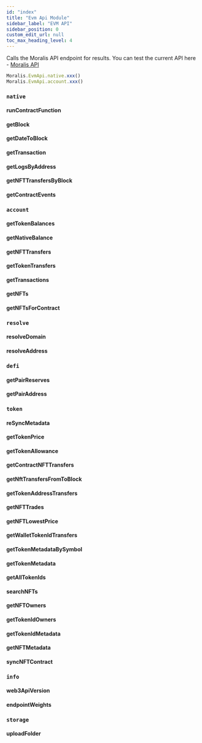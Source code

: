 ```yaml
---
id: "index"
title: "Evm Api Module"
sidebar_label: "EVM API"
sidebar_position: 0
custom_edit_url: null
toc_max_heading_level: 4
---
```


Calls the Moralis API endpoint for results. You can test the current API here - [Moralis API](../../moralis-web3api/moralisweb3.mdx)

```js
Moralis.EvmApi.native.xxx()
Moralis.EvmApi.account.xxx()
```

### `native`
#### runContractFunction
#### getBlock
#### getDateToBlock
#### getTransaction
#### getLogsByAddress
#### getNFTTransfersByBlock
#### getContractEvents

### `account`
#### getTokenBalances
#### getNativeBalance
#### getNFTTransfers
#### getTokenTransfers
#### getTransactions
#### getNFTs
#### getNFTsForContract

### `resolve`
#### resolveDomain
#### resolveAddress

### `defi`
#### getPairReserves
#### getPairAddress

### `token`
#### reSyncMetadata
#### getTokenPrice
#### getTokenAllowance
#### getContractNFTTransfers
#### getNftTransfersFromToBlock
#### getTokenAddressTransfers
#### getNFTTrades
#### getNFTLowestPrice
#### getWalletTokenIdTransfers
#### getTokenMetadataBySymbol
#### getTokenMetadata
#### getAllTokenIds
#### searchNFTs
#### getNFTOwners
#### getTokenIdOwners
#### getTokenIdMetadata
#### getNFTMetadata
#### syncNFTContract

### `info`
#### web3ApiVersion
#### endpointWeights

### `storage`
#### uploadFolder
 
